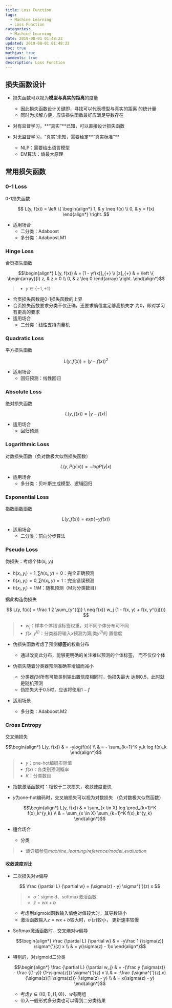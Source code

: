 ```yaml
---
title: Loss Function
tags:
  - Machine Learning
  - Loss Function
categories:
  - Machine Learning
date: 2019-08-01 01:48:22
updated: 2019-08-01 01:48:22
toc: true
mathjax: true
comments: true
description: Loss Function
---
```


##	损失函数设计

-	损失函数可以视为**模型与真实的距离**的度量
	-	因此损失函数设计关键即，寻找可以代表模型与真实的距离
		的统计量
	-	同时为求解方便，应该损失函数最好应满足导数存在

-	对有监督学习，**“真实”**已知，可以直接设计损失函数

-	对无监督学习，“真实”未知，需要给定**“真实标准”**
	-	NLP：需要给出语言模型
	-	EM算法：熵最大原理

##	常用损失函数

###	0-1 Loss

0-1损失函数

$$
L(y, f(x)) = \left \{ \begin{align*}
	1, & y \neq f(x) \\
	0, & y = f(x)
\end{align*} \right.
$$

-	适用场合
	-	二分类：Adaboost
	-	多分类：Adaboost.M1

### Hinge Loss

合页损失函数

$$\begin{align*}
L(y, f(x)) & = [1 - yf(x)]_{+} \\
[z]_{+} & = \left \{ \begin{array}{l}
	z, & z > 0 \\
	0, & z \leq 0
\end{array} \right.
\end{align*}$$

> - $y \in \{-1, +1\}$

-	合页损失函数是0-1损失函数的上界
-	合页损失函数要求分类不仅正确，还要求确信度足够高损失才
	为0，即对学习有更高的要求
-	适用场合
	-	二分类：线性支持向量机

###	Quadratic Loss

平方损失函数

$$
L(y, f(x)) = (y - f(x))^2
$$

-	适用场合
	-	回归预测：线性回归

###	Absolute Loss

绝对损失函数

$$
L(y, f(x)) = |y-f(x)|
$$

-	适用场合
	-	回归预测

###	Logarithmic Loss

对数损失函数（负对数极大似然损失函数）

$$
L(y, P(y|x)) = -logP(y|x)
$$

-	适用场合
	-	多分类：贝叶斯生成模型、逻辑回归

###	Exponential Loss

指数函数函数

$$
L(y, f(x)) = exp\{-yf(x)\}
$$

-	适用场合
	-	二分类：前向分步算法

###	Pseudo Loss

伪损失：考虑个体$(x_i, y_i)$

-	$h(x_i, y_i)=1, \sum h(x_i, y)=0$：完全正确预测
-	$h(x_i, y_i)=0, \sum h(x_i, y)=1$：完全错误预测
-	$h(x_i, y_i)=1/M$：随机预测（M为分类数目）

据此构造伪损失

$$
L(y, f(x)) = \frac 1 2 \sum_{y^{(j)} \ neq f(x)}
	w_j (1 - f(x, y) + f(x, y^{(j)}))
$$

> - $w_j$：样本个体错误标签权重，对不同个体分布可不同
> - $f(x, y^{(j)}$：分类器将输入$x$预测为第j类$y^{(j)}$的
	置信度

-	伪损失函数考虑了预测**标签**的权重分布
	-	通过改变此分布，能够更明确的关注难以预测的个体标签，
		而不仅仅个体

-	伪损失随着分类器预测准确率增加而减小
	-	分类器$f$对所有可能类别输出置信度相同时，伪损失最大
		达到0.5，此时就是随机预测
	-	伪损失大于0.5时，应该将使用$1-f$

-	适用场景
	-	多分类：Adaboost.M2

###	Cross Entropy

交叉熵损失

$$\begin{align*}
L(y, f(x)) & = -ylog(f(x)) \\
& = - \sum_{k=1}^K y_k log f(x)_k
\end{align*}$$

> - $y$：one-hot编码实际值
> - $f(x)$：各类别预测概率
> - $K$：分类数目

-	指数激活函数时：相较于二次损失，收敛速度更快

-	$y$为one-hot编码时，交叉熵损失可以视为对数损失
	（负对数极大似然函数）

	$$\begin{align*}
	L(y, f(x)) & = \sum_{x \in X} log \prod_{k=1}^K
		f(x)_k^{y_k} \\
	& = \sum_{x \in X} \sum_{k=1}^K f(x)_k^{y_k}
	\end{align*}$$

-	适合场合
	-	分类

> - 熵详细参见*machine_learning/reference/model_evaluation*

####	收敛速度对比

-	二次损失对$w$偏导

	$$
	\frac {\partial L} {\partial w} = (\sigma(z) - y)
		\sigma^{'}(z) x
	$$

	> - $\sigma$：sigmoid、softmax激活函数
	> - $z = wx + b$

	-	考虑到sigmoid函数输入值绝对值较大时，其导数较小
	-	激活函数输入$z=wx+b$较大时，$\sigma^{'}(z)$较小，
		更新速率较慢

-	Softmax激活函数时，交叉熵对$w$偏导

	$$\begin{align*}
	\frac {\partial L} {\partial w} & = -y\frac 1 {\sigma(z)}
		\sigma^{'}(z) x \\
	& = y(\sigma(z) - 1)x
	\end{align*}$$

-	特别的，对sigmoid二分类

	$$\begin{align*}
	\frac {\partial L} {\partial w_j} & = -(\frac y {\sigma(z)}
		- \frac {(1-y)} {1-\sigma(z)}) \sigma^{'}(z) x \\
	& = -\frac {\sigma^{'}(z) x} {\sigma(z)(1-\sigma(z))}
		(\sigma(z) - y) \\
	& = x(\sigma(z) - y)
	\end{align*}$$

	-	考虑$y \in \{(0,1), (1,0)\}$、$w$有两组
	-	带入一般形式多分类也可以得到二分类结果

